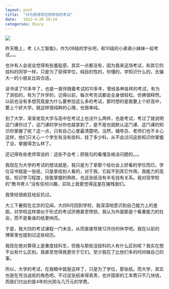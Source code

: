 ```yaml
---
layout: post
title:  "只为获得学位而参加的考试"
date:   2012-4-20 10:14
categories: Diary
---
```


![](http://pic.yupoo.com/mygoare_v/DnrRsUKb/cCMjw.jpg)

昨天晚上，考《人工智能》，作为08级的学长吧，和10级的小弟弟小妹妹一起考试。。。

也许有人会说会觉得有些羞耻感，其实一点都没有，因为我来这场考试，和其它的挂科的同学一样，只是为了获得学位，纯目的性的，你懂的，学知识什么的，去骗大一的小朋友比较合适。

读书读了10多年了，也是一直伴随着考试的10多年，曾经各种各样的考试，有为了测验的，有为了升学的，记得以前，每次考完试都会全身很轻松，仿佛很释然。以前也没有多想究竟是为什么要参加这么多的考试，那时想的是我要上个好高中，要上个好大学。就这样很纯粹的心理，也很单纯。

到了大学，渐渐发现大学与高中在考试上也没什么两样，也是考试，考过了就说明这门课你过了，这门课的学分你也就拿到了，是不是也就默认这门课、这门课的知识你掌握了呢？这一点，只有自己心里最清楚吧。当然，辅导员、老师们也不关心这样，他们只关心一个学生有没有挂科，挂了多少科，从不会过问这些知识你掌握了没，掌握得怎么样了。

还记得有些老师常说的：这些不会考；把我勾的看懂及格没问题的。。。

我现在为大学的考试的想法就是，我只是为了拿那个给社会上好看的学位而已，学位证书就是一张纸，只是拿给别人看的，对于我，它起不到其它作用。我能力的高低，知识学习程度，技能掌握的熟练，也这张纸没有半毛钱有关系。我对现学校的“教书育人”没有任何兴趣，实际上我更觉得这是在摧残我们。

我曾经很疯狂地反抗过。

大三下暑假在北京的见闻，大四9月回到学校，我深深地意识到自己能力上的差距，对学校这样类似于形式的考试厌倦甚至愤怒，我认为外面那是个看重能力的社会，而不是看谁的纸更响亮。

于是，我大四的考试课程一门未去，从而直接导致12月份的休学吧。我在以前的博客里也提到过这些经历。

我现在绝对算得上是重度挂科生，但我与那些没挂科的人有什么区别呢？我实在想不出有什么区别。我甚至觉得我更优于它们。至少我花了比他们多的时间做自己的事。

所以，大学的考试，在我眼中就是这样了，只是为了学位，那张纸。而大学，其实也是在充当送纸的角色吧。不过这张纸来得真贵，也许国家的工本费只不几块钱，而我们付出的是4年的光阴与几万元的学费。
